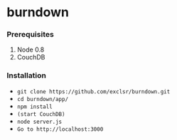 burndown
========

### Prerequisites
1. Node 0.8
2. CouchDB

### Installation
* `git clone https://github.com/exclsr/burndown.git`
* `cd burndown/app/`
* `npm install`
* `(start CouchDB)`
* `node server.js`
* `Go to http://localhost:3000`
